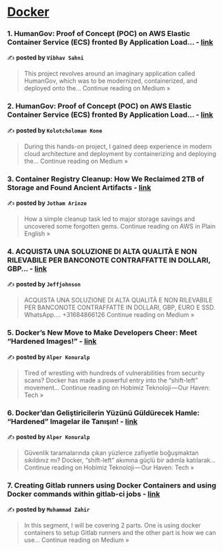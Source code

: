 
<h1><a href=https://medium.com/tag/docker/recommended target="_blank" rel="noopener noreferrer">Docker</a></h1>
<h3>1. HumanGov: Proof of Concept (POC) on AWS Elastic Container Service (ECS) fronted By Application Load… - <a href="https://medium.com/@vibhavsahni/humangov-proof-of-concept-poc-on-aws-elastic-container-service-ecs-fronted-by-application-load-bdfeb7394608?source=rss------docker-5" target="_blank" rel="noopener noreferrer">link</a></h3>

✍️ **posted by `Vibhav Sahni`**

<blockquote>This project revolves around an imaginary application called HumanGov, which was to be modernized, containerized, and deployed onto the…
Continue reading on Medium »</blockquote>

<h3>2. HumanGov: Proof of Concept (POC) on AWS Elastic Container Service (ECS) fronted By Application Load… - <a href="https://medium.com/@kolotcholomankone/humangov-proof-of-concept-poc-on-aws-elastic-container-service-ecs-fronted-by-application-load-57110d8bdf80?source=rss------docker-5" target="_blank" rel="noopener noreferrer">link</a></h3>

✍️ **posted by `Kolotcholoman Kone`**

<blockquote>During this hands-on project, I gained deep experience in modern cloud architecture and deployment by containerizing and deploying the…
Continue reading on Medium »</blockquote>

<h3>3. Container Registry Cleanup: How We Reclaimed 2TB of Storage and Found Ancient Artifacts - <a href="https://aws.plainenglish.io/container-registry-cleanup-how-we-reclaimed-2tb-of-storage-and-found-ancient-artifacts-dd92f8261a34?source=rss------docker-5" target="_blank" rel="noopener noreferrer">link</a></h3>

✍️ **posted by `Jotham Arinze`**

<blockquote>How a simple cleanup task led to major storage savings and uncovered some forgotten gems.
Continue reading on AWS in Plain English »</blockquote>

<h3>4. ACQUISTA UNA SOLUZIONE DI ALTA QUALITÀ E NON RILEVABILE PER BANCONOTE CONTRAFFATTE IN DOLLARI, GBP… - <a href="https://medium.com/@jeffjohnson113703/acquista-una-soluzione-di-alta-qualit%C3%A0-e-non-rilevabile-per-banconote-contraffatte-in-dollari-gbp-ccacf6820bed?source=rss------docker-5" target="_blank" rel="noopener noreferrer">link</a></h3>

✍️ **posted by `Jeffjohnson`**

<blockquote>ACQUISTA UNA SOLUZIONE DI ALTA QUALITÀ E NON RILEVABILE PER BANCONOTE CONTRAFFATTE IN DOLLARI, GBP, EURO E SSD. WhatsApp…. +31684866126
Continue reading on Medium »</blockquote>

<h3>5. Docker’s New Move to Make Developers Cheer: Meet “Hardened Images!” - <a href="https://hobimiz-teknoloji.com/dockers-new-move-to-make-developers-cheer-meet-hardened-images-aa8ea4068160?source=rss------docker-5" target="_blank" rel="noopener noreferrer">link</a></h3>

✍️ **posted by `Alper Konuralp`**

<blockquote>Tired of wrestling with hundreds of vulnerabilities from security scans? Docker has made a powerful entry into the “shift-left” movement…
Continue reading on Hobimiz Teknoloji — Our Haven: Tech »</blockquote>

<h3>6. Docker’dan Geliştiricilerin Yüzünü Güldürecek Hamle: “Hardened” Imagelar ile Tanışın! - <a href="https://hobimiz-teknoloji.com/dockerdan-geli%C5%9Ftiricilerin-y%C3%BCz%C3%BCn%C3%BC-g%C3%BCld%C3%BCrecek-hamle-hardened-imagelar-ile-tan%C4%B1%C5%9F%C4%B1n-3a594ac55b10?source=rss------docker-5" target="_blank" rel="noopener noreferrer">link</a></h3>

✍️ **posted by `Alper Konuralp`**

<blockquote>Güvenlik taramalarında çıkan yüzlerce zafiyetle boğuşmaktan sıkıldınız mı? Docker, “shift-left” akımına güçlü bir adımla katılarak…
Continue reading on Hobimiz Teknoloji — Our Haven: Tech »</blockquote>

<h3>7. Creating Gitlab runners using Docker Containers and using Docker commands within gitlab-ci jobs - <a href="https://medium.com/@muhammadzahir/creating-gitlab-runners-using-docker-containers-and-using-docker-commands-within-gitlab-ci-jobs-0b16f0bc412d?source=rss------docker-5" target="_blank" rel="noopener noreferrer">link</a></h3>

✍️ **posted by `Muhammad Zahir`**

<blockquote>In this segment, I will be covering 2 parts. One is using docker containers to setup Gitlab runners and the other part is how we can use…
Continue reading on Medium »</blockquote>

